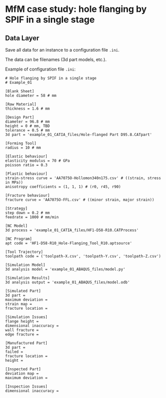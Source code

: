 # MfM case study: hole flanging by SPIF in a single stage


## Data Layer

Save all data for an instance to a configuration file `.ini`. 

The data can be filenames (3d part models, etc.).

Example of configuration file `.ini`:

    # Hole flanging by SPIF in a single stage
    # Example_01
    
    [Blank Sheet]
    hole diameter = 58 # mm
    
    [Raw Material]
    thickness = 1.6 # mm
    
    [Design Part]
    diameter = 96.8 # mm
    height = 0 # mm, TBD
    tolerance = 0.5 # mm
    3d part = 'example_01_CATIA_files/Hole-flanged Part D95.8.CATpart'
    
    [Forming Tool]
    radius = 10 # mm
    
    [Elastic behaviour]
    elasticity modulus = 70 # GPa
    poisson ratio = 0.3
    
    [Plastic behaviour]
    strain-stress curve = 'AA7075O-Hollomon340n175.csv' # ((strain, stress in MPa))
    anisotropy coefficients = (1, 1, 1) # (r0, r45, r90)
    
    [Fracture behaviour]
    fracture curve = 'AA7075O-FFL.csv' # ((minor strain, major strain))
    
    [Strategy]
    step down = 0.2 # mm
    feedrate = 1000 # mm/min
    
    [NC Model]
    3d process = 'example_01_CATIA_files/HF1-D58-R10.CATProcess'
    
    [NC Program]
    apt code = 'HF1-D58-R10_Hole-Flanging_Tool_R10.aptsource'
    
    [Tool Trajectory]
    toolpath code = ('toolpath-X.csv', 'toolpath-Y.csv', 'toolpath-Z.csv')
    
    [Simulation Model]
    3d analysis model = 'example_01_ABAQUS_files/model.py'
    
    [Simulation Results]
    3d analysis output = 'example_01_ABAQUS_files/model.odb'
    
    [Simulated Part]
    3d part = 
    maximum deviation = 
    strain map = 
    fracture location = 
    
    [Simulation Issues]
    flange height = 
    dimensional inaccuracy = 
    wall fracture = 
    edge fracture = 
    
    [Manufactured Part]
    3d part = 
    failed = 
    fracture location = 
    height = 
    
    [Inspected Part]
    deviation map = 
    maximum deviation = 
    
    [Inspection Issues]
    dimensional inaccuracy = 
    
